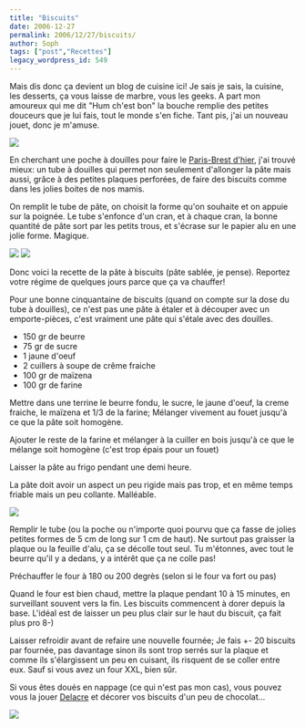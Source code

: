```yaml
---
title: "Biscuits"
date: 2006-12-27
permalink: 2006/12/27/biscuits/
author: Soph
tags: ["post","Recettes"]
legacy_wordpress_id: 549
---
```


Mais dis donc ça devient un blog de cuisine ici! Je sais je sais, la cuisine, les desserts, ça vous laisse de marbre, vous les geeks. A part mon amoureux qui me dit "Hum ch'est bon" la bouche remplie des petites douceurs que je lui fais, tout le monde s'en fiche. Tant pis, j'ai un nouveau jouet, donc je m'amuse.

<img src="https://64k.be/wp-content/uploads/2006/femmes/bis2petit.jpg" />

En cherchant une poche à douilles pour faire le [Paris-Brest d'hier](http://64k.be/index.php/2006/12/26/580-paris-brest), j'ai trouvé mieux: un tube à douilles qui permet non seulement d'allonger la pâte   mais aussi, grâce à des petites plaques perforées, de faire des biscuits comme dans les jolies boites de nos mamis.

<!-- excerpt -->

On remplit le tube de pâte, on choisit la forme qu'on souhaite et on appuie sur la poignée. Le tube s'enfonce d'un cran, et à chaque cran, la bonne quantité de pâte sort par les petits trous, et s'écrase sur le papier alu en une jolie forme. Magique.

<img src="https://64k.be/wp-content/uploads/2006/femmes/poche.JPG" />

<img src="https://64k.be/wp-content/uploads/2006/femmes/douilles.JPG" />

Donc voici la recette de la pâte à biscuits (pâte sablée, je pense). Reportez votre régime de quelques jours parce que ça va chauffer!

Pour une bonne cinquantaine de biscuits (quand on compte sur la dose du tube à douilles), ce n'est pas une pâte à étaler et à découper avec un emporte-pièces, c'est vraiment une pâte qui s'étale avec des douilles.
<ul>
	<li>150 gr de beurre</li>
	<li>75 gr de sucre</li>
	<li>1 jaune d'oeuf</li>
	<li>2 cuillers à soupe de crême fraiche</li>
	<li>100 gr de maïzena</li>
	<li>100 gr de farine</li>
</ul>
Mettre dans une terrine le beurre fondu, le sucre, le jaune d'oeuf, la creme fraiche, le maïzena et 1/3 de la farine; Mélanger vivement au fouet jusqu'à ce que la pâte soit homogène.

Ajouter le reste de la farine et mélanger à la cuiller en bois jusqu'à ce que le mélange soit homogène (c'est trop épais pour un fouet)

Laisser la pâte au frigo pendant une demi heure.

La pâte doit avoir un aspect un peu rigide mais pas trop, et en même temps friable mais un peu collante. Malléable.

<img src="https://64k.be/wp-content/uploads/2006/femmes/pate.JPG" />

Remplir le tube (ou la poche ou n'importe quoi pourvu que ça fasse de jolies petites formes de 5 cm de long sur 1 cm de haut). Ne surtout pas graisser la plaque ou la feuille d'alu, ça se décolle tout seul. Tu m'étonnes, avec tout le beurre qu'il y a dedans, y a intérêt que ça ne colle pas!

Préchauffer le four à 180 ou 200 degrès (selon si le four va fort ou pas)

Quand le four est bien chaud, mettre la plaque pendant 10 à 15 minutes, en surveillant souvent vers la fin. Les biscuits commencent à dorer depuis la base. L'idéal est de laisser un peu plus clair sur le haut du biscuit, ça fait plus pro 8-)

Laisser refroidir avant de refaire une nouvelle fournée; Je fais +- 20 biscuits par fournée, pas davantage sinon ils sont trop serrés sur la plaque et comme ils s'élargissent un peu en cuisant, ils risquent de se coller entre eux. Sauf si vous avez un four XXL, bien sûr.

Si vous êtes doués en nappage (ce qui n'est pas mon cas), vous pouvez vous la jouer [Delacre](http://www.delacre.com/products/images%5Cmarquisette_pic.jpg) et décorer vos biscuits d'un peu de chocolat...

<img src="https://64k.be/wp-content/uploads/2006/femmes/bis1.JPG" />
